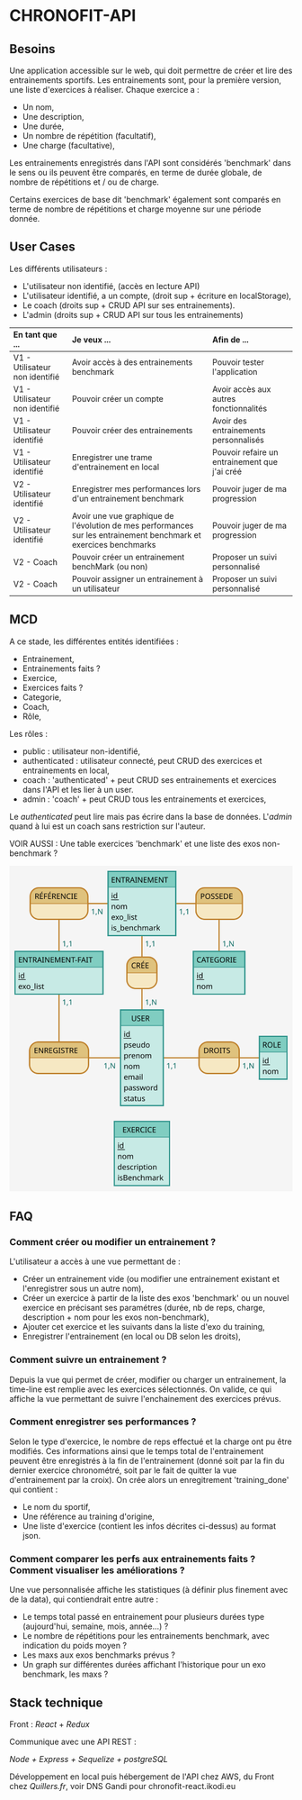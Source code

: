 # CHRONOFIT-API

## Besoins

Une application accessible sur le web, qui doit permettre de créer et lire des entrainements sportifs.
Les entrainements sont, pour la première version, une liste d'exercices à réaliser.
Chaque exercice a :
* Un nom,
* Une description, 
* Une durée,
* Un nombre de répétition (facultatif),
* Une charge (facultative),

Les entrainements enregistrés dans l'API sont considérés 'benchmark' dans le sens ou ils peuvent être comparés, en terme de durée globale, de nombre de répétitions et / ou de charge.

Certains exercices de base dit 'benchmark' également sont comparés en terme de nombre de répétitions et charge moyenne sur une période donnée.

## User Cases

Les différents utilisateurs :
* L'utilisateur non identifié, (accès en lecture API)
* L'utilisateur identifié, a un compte, (droit sup + écriture en localStorage),
* Le coach (droits sup + CRUD API sur ses entrainements).
* L'admin (droits sup + CRUD API sur tous les entrainements)

| En tant que ... | Je veux ... | Afin de ...|
| :---| :---| :---|
| V1 - Utilisateur non identifié | Avoir accès à des entrainements benchmark | Pouvoir tester l'application |
| V1 - Utilisateur non identifié | Pouvoir créer un compte | Avoir accès aux autres fonctionnalités |
| V1 - Utilisateur identifié | Pouvoir créer des entrainements | Avoir des entrainements personnalisés |
| V1 - Utilisateur identifié | Enregistrer une trame d'entrainement en local | Pouvoir refaire un entrainement que j'ai créé |
| V2 - Utilisateur identifié | Enregistrer mes performances lors d'un entrainement benchmark | Pouvoir juger de ma progression |
| V2 - Utilisateur identifié | Avoir une vue graphique de l'évolution de mes performances sur les entrainement benchmark et exercices benchmarks | Pouvoir juger de ma progression |
| V2 - Coach | Pouvoir créer un entrainement benchMark (ou non) | Proposer un suivi personnalisé |
| V2 - Coach | Pouvoir assigner un entrainement à un utilisateur | Proposer un suivi personnalisé |

## MCD

A ce stade, les différentes entités identifiées :
* Entrainement,
* Entrainements faits ?
* Exercice,
* Exercices faits ?
* Categorie,
* Coach,
* Rôle,

Les rôles :
* public : utilisateur non-identifié,
* authenticated : utilisateur connecté, peut CRUD des exercices et entrainements en local,
* coach : 'authenticated' + peut CRUD ses entrainements et exercices dans l'API et les lier à un user.
* admin : 'coach' + peut CRUD tous les entrainements et exercices,

Le _authenticated_ peut lire mais pas écrire dans la base de données.
L'_admin_ quand à lui est un coach sans restriction sur l'auteur.


VOIR AUSSI : Une table exercices 'benchmark' et une liste des exos non-benchmark ?

![mocodo de chronofit-react](./mocodo/chronofitR.svg)

## FAQ
### Comment créer ou modifier un entrainement ?
L'utilisateur a accès à une vue permettant de :
* Créer un entrainement vide (ou modifier une entrainement existant et l'enregistrer sous un autre nom),
* Créer un exercice à partir de la liste des exos 'benchmark' ou un nouvel exercice en précisant ses paramétres (durée, nb de reps, charge, description + nom pour les exos non-benchmark),
* Ajouter cet exercice et les suivants dans la liste d'exo du training,
* Enregistrer l'entrainement (en local ou DB selon les droits),

### Comment suivre un entrainement ?
Depuis la vue qui permet de créer, modifier ou charger un entrainement, la time-line est remplie avec les exercices sélectionnés.
On valide, ce qui affiche la vue permettant de suivre l'enchainement des exercices prévus.

### Comment enregistrer ses performances ?
Selon le type d'exercice, le nombre de reps effectué et la charge ont pu être modifiés.
Ces informations ainsi que le temps total de l'entrainement peuvent être enregistrés à la fin de l'entrainement (donné soit par la fin du dernier exercice chronométré, soit par le fait de quitter la vue d'entrainement par la croix).
On crée alors un enregitrement 'training_done' qui contient :
* Le nom du sportif,
* Une référence au training d'origine, 
* Une liste d'exercice (contient les infos décrites ci-dessus) au format json.

### Comment comparer les perfs aux entrainements faits ? Comment visualiser les améliorations ?
Une vue personnalisée affiche les statistiques (à définir plus finement avec de la data), qui contiendrait entre autre :
* Le temps total passé en entrainement pour plusieurs durées type (aujourd'hui, semaine, mois, année...) ?
* Le nombre de répétitions pour les entrainements benchmark, avec indication du poids moyen ?
* Les maxs aux exos benchmarks prévus ?
* Un graph sur différentes durées affichant l'historique pour un exo benchmark, les maxs ?

## Stack technique

Front : _React_ + _Redux_

Communique avec une API REST :

_Node + Express + Sequelize + postgreSQL_

Développement en local puis hébergement de l'API chez AWS, du Front chez _Quillers.fr_, voir DNS Gandi pour chronofit-react.ikodi.eu

